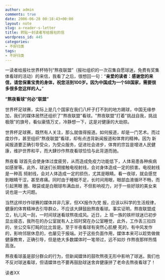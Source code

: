 ```yaml
---
author: admin
comments: true
date: 2006-06-28 00:18:43+00:00
layout: note
slug: a-reader-s-letter
title: 转贴一封读者写给报社的信
wordpress_id: 445
categories:
- 不好归类
tags:
- 不好归类
---
```


一读者给报社世界杯特刊“熬夜联盟”（报社组织的一次召集自愿球迷，免费有奖集体看球的活动）的来信，我看了之后，很想回一句：“**亲爱的读者：感谢您的来信，请您保重宝贵的身体，祝您活到100岁。因为中国成为一个SB国家，需要很多很多您这样的人。**”

**“熬夜看球”何必“联盟”**

世界杯足球赛，实际上是几个国家在我们八杆子打不到的地方踢球，中国无缘参加，我们的媒体居然还组织了"熬夜联盟"看球。"熬夜联盟"打着"挑战自我，挑战极限"的旗号，看似豪情万丈，冷静想一下，这是对健康的大劫掠。

世界杯足球赛，既然有人关注，那么就值得报道。如何报道，却是一门艺术。而过度炒作，甚至组织“熬夜联盟”看球，却有点违背新闻报道和体育的精神。因为 新闻报道要正确引导受众，为受众服务，促进社会进步，体育的宗旨是增进人民健康，维护世界和平，而大肆炒作熬夜看球恰恰与此背道而驰。

熬夜看 球首先会使身体过度疲劳，从而造成免疫力功能低下，人体易患各种疾病如感冒等。此外，球迷们长期接触电视射线，会对身体造成一定的损害。电视射线是一种高 频射线，会对人体造成一定的损伤，尤其是眼睛。看一夜球，就会感觉到眼睛干涩，甚至疼痛。同时由于睡眠不足，长时间用眼，眼部血液循环不畅，而引起黑眼 圈、眼袋或是白眼球布满血丝，不但影响视力，对于一些好球的美女来说也是一大问题。

当然这样炒作球赛的媒体并非几家，但XX报作为党 报，应该以科学的生活规律，健康的体育精神去引导群众，不应该大肆鼓励熬夜看球。事实证明，熬夜联盟成立，杭儿风一刮，一时间球迷看球熬夜成风。近日，上 班一族的铁杆球迷已初步显出疲态，我所在的办公室就有人上班时窝在办公室睡觉，此外，工作丢三拉四的，坐公交车打盹的比比皆是。至于半夜看球有突然心肌梗 死的，有中风发作的，影响邻居休息的，也屡见于报端。对于这些负面作用，媒体本来可以趁势做做健康教育，正确引导，但是绝大多数媒体时一笔带过，远不如炒 作熬夜那样热情高涨。

熬夜看球虽是部分群众的行为，但新闻媒体的鼓吹熬夜无形中影响了球迷。我们也不反对球迷看球，但请媒体也不要再鼓励球迷舍弃健康拼了老命去熬夜看球了！

读者XX
